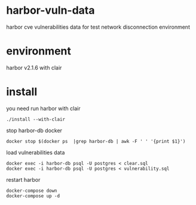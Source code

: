 # harbor-vuln-data
harbor cve vulnerabilities data for test network disconnection environment

# environment
harbor v2.1.6 with clair

# install
you need run harbor with clair
```console
./install --with-clair
```
stop harbor-db docker
```console
docker stop $(docker ps  |grep harbor-db | awk -F ' ' '{print $1}')
```
load vulnerabilities data 
```console
docker exec -i harbor-db psql -U postgres < clear.sql
docker exec -i harbor-db psql -U postgres < vulnerability.sql
```
restart harbor
```console
docker-compose down
docker-compose up -d
```
